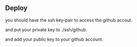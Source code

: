 ## Deploy
you should have the ssh key-pair to access the github accout.

and put your private key to ./ssh/github.

and add your public key to your github account.
